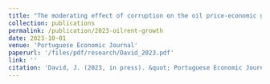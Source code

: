 ```yaml
---
title: "The moderating effect of corruption on the oil price-economic growth nexus: Insight from a panel of oil-rich economies"
collection: publications
permalink: /publication/2023-oilrent-growth
date: 2023-10-01
venue: 'Portuguese Economic Journal'
paperurl: '/files/pdf/research/David_2023.pdf'
link: ''
citation: 'David, J. (2023, in press). &quot; Portuguese Economic Journal; <i>Journal of Open Source Software</i>. doi:'
---
```

